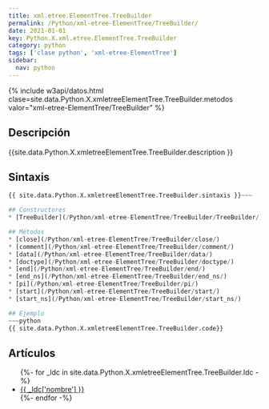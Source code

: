 ```yaml
---
title: xml.etree.ElementTree.TreeBuilder
permalink: /Python/xml-etree-ElementTree/TreeBuilder/
date: 2021-01-01
key: Python.X.xml.etree.ElementTree.TreeBuilder
category: python
tags: ['clase python', 'xml-etree-ElementTree']
sidebar: 
  nav: python
---
```


{% include w3api/datos.html clase=site.data.Python.X.xmletreeElementTree.TreeBuilder.metodos valor="xml-etree-ElementTree/TreeBuilder" %}

## Descripción
{{site.data.Python.X.xmletreeElementTree.TreeBuilder.description }}

## Sintaxis
~~~python
{{ site.data.Python.X.xmletreeElementTree.TreeBuilder.sintaxis }}~~~

## Constructores
* [TreeBuilder](/Python/xml-etree-ElementTree/TreeBuilder/TreeBuilder/)

## Métodos
* [close](/Python/xml-etree-ElementTree/TreeBuilder/close/)
* [comment](/Python/xml-etree-ElementTree/TreeBuilder/comment/)
* [data](/Python/xml-etree-ElementTree/TreeBuilder/data/)
* [doctype](/Python/xml-etree-ElementTree/TreeBuilder/doctype/)
* [end](/Python/xml-etree-ElementTree/TreeBuilder/end/)
* [end_ns](/Python/xml-etree-ElementTree/TreeBuilder/end_ns/)
* [pi](/Python/xml-etree-ElementTree/TreeBuilder/pi/)
* [start](/Python/xml-etree-ElementTree/TreeBuilder/start/)
* [start_ns](/Python/xml-etree-ElementTree/TreeBuilder/start_ns/)

## Ejemplo
~~~python
{{ site.data.Python.X.xmletreeElementTree.TreeBuilder.code}}
~~~

## Artículos
<ul>
{%- for _ldc in site.data.Python.X.xmletreeElementTree.TreeBuilder.ldc -%}
   <li>
       <a href="{{_ldc['url'] }}">{{ _ldc['nombre'] }}</a>
   </li>
{%- endfor -%}
</ul>
